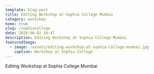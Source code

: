 ```yaml
---
template: blog-post
title: Editing Workshop at Sophia College Mumbai
category: workshop
home: true
slug: /sophiacollege
date: 2020-06-02 16:47
description: Editing Workshop at Sophia College Mumbai
featuredImage: 
  - image: /assets/editing-workshop-at-sophia-college-mumbai.jpg
    caption: Workshop at Sophia College
---
```

Editing Workshop at Sophia College Mumbai